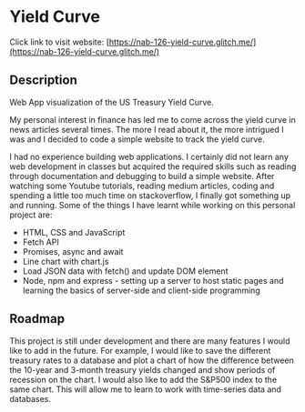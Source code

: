# Yield Curve
Click link to visit website:
[https://nab-126-yield-curve.glitch.me/](https://nab-126-yield-curve.glitch.me/)

## Description
Web App visualization of the US Treasury Yield Curve.

My personal interest in finance has led me to come across the yield curve in news articles several times. The more I read about it, the more intrigued I was and I decided to code a simple website to track the yield curve.

I had no experience building web applications. I certainly did not learn any web development in classes but acquired the required skills such as reading through documentation and debugging to build a simple website. After watching some Youtube tutorials, reading medium articles, coding and spending a little too much time on stackoverflow, I finally got something up and running. Some of the things I have learnt while working on this personal project are:

* HTML, CSS and JavaScript
* Fetch API
* Promises, async and await
* Line chart with chart.js
* Load JSON data with fetch() and update DOM element
* Node, npm and express - setting up a server to host static pages and learning the basics of server-side and client-side programming

## Roadmap
This project is still under development and there are many features I would like to add in the future. For example, I would like to save the different treasury rates to a database and plot a chart of how the difference between the 10-year and 3-month treasury yields changed and show periods of recession on the chart. I would also like to add the S&P500 index to the same chart. This will allow me to learn to work with time-series data and databases.
